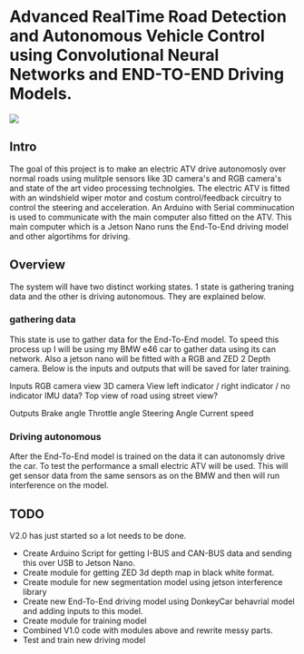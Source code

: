 # Advanced RealTime Road Detection and Autonomous Vehicle Control using Convolutional Neural Networks and END-TO-END Driving Models. 

![](https://github.com/sieuwe1/Advanced-Real-Time-Self-Driving/blob/master/Ai_based/RealLifeDemo.gif)

## Intro
The goal of this project is to make an electric ATV drive autonomosly over normal roads using mulitple sensors like 3D camera's and RGB camera's and state of the art video processing technolgies. The electric ATV is fitted with an windshield wiper motor and costum control/feedback circuitry to control the steering and acceleration. An Arduino with Serial comminucation is used to communicate with the main computer also fitted on the ATV. This main computer which is a Jetson Nano runs the End-To-End driving model and other algortihms for driving.

## Overview
The system will have two distinct working states. 1 state is gathering traning data and the other is driving autonomous. They are explained below.

### gathering data
This state is use to gather data for the End-To-End model. To speed this process up I will be using my BMW e46 car to gather data using its can network. Also a jetson nano will be fitted with a RGB and ZED 2 Depth camera. Below is the inputs and outputs that will be saved for later training.

Inputs
RGB camera view
3D camera View
left indicator / right indicator / no indicator
IMU data?
Top view of road using street view?

Outputs
Brake angle
Throttle angle
Steering Angle
Current speed

### Driving autonomous
After the End-To-End model is trained on the data it can autonomsly drive the car. To test the performance a small electric ATV will be used. This will get sensor data from the same sensors as on the BMW and then will run interference on the model.

## TODO
V2.0 has just started so a lot needs to be done.
- Create Arduino Script for getting I-BUS and CAN-BUS data and sending this over USB to Jetson Nano.
- Create module for getting ZED 3d depth map in black white format.
- Create module for new segmentation model using jetson interference library
- Create new End-To-End driving model using DonkeyCar behavrial model and adding inputs to this model.
- Create module for training model
- Combined V1.0 code with modules above and rewrite messy parts. 
- Test and train new driving model

